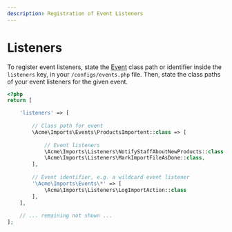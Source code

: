 ```yaml
---
description: Registration of Event Listeners
---
```


# Listeners

To register event listeners, state the [Event](https://laravel.com/docs/9.x/events#defining-events) class path or identifier inside the `listeners` key, in your `/configs/events.php` file.
Then, state the class paths of your event listeners for the given event.

```php
<?php
return [

    'listeners' => [
    
        // Class path for event
        \Acme\Imports\Events\ProductsImportent::class => [
        
            // Event listeners
            \Acme\Imports\Listeners\NotifyStaffAboutNewProducts::class,
            \Acme\Imports\Listeners\MarkImportFileAsDone::class,
        ],
    
        // Event identifier, e.g. a wildcard event listener
        '\Acme\Imports\Events\*' => [
            \Acma\Imports\Listeners\LogImportAction::class
        ],
    ],
    
    // ... remaining not shown ...
];
```
